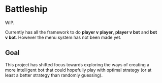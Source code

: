 # Battleship
WIP.

Currently has all the framework to do **player v player**, **player v bot** and **bot v bot**. However the menu system has not been made yet.

## Goal
This project has shifted focus towards exploring the ways of creating a more intelligent bot that could hopefully play with optimal strategy (or at least a better strategy than randomly guessing).